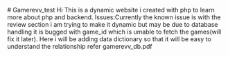  #   G a m e r e v v _ t e s t 
Hi This is a dynamic website i created with php to learn more about php and backend.
Issues:Currently the known issue is with the review section i am trying to make it dynamic but may be due to database handling it is bugged with game_id which is umable to fetch the games(will fix it later).
Here i will be adding data dictionary so that it will be easy to understand the relationship refer gamerevv_db.pdf



 
